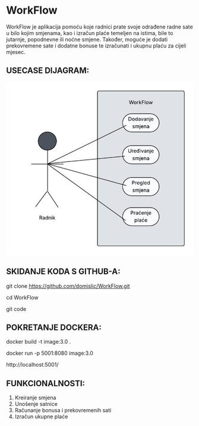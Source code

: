 # WorkFlow

WorkFlow je aplikacija pomoću koje radnici prate svoje odrađene radne sate u bilo kojim smjenama, kao i izračun plaće temeljen na istima, bile to jutarnje, popodnevne ili noćne smjene. Također, moguće je dodati prekovremene sate i dodatne bonuse te izračunati i ukupnu plaću za cijeli mjesec. 

## USECASE DIJAGRAM: 

![Use_case](static/Use_case.jpeg)

## SKIDANJE KODA S GITHUB-A: 
git clone https://github.com/domislic/WorkFlow.git 

cd WorkFlow

git code

## POKRETANJE DOCKERA: 
docker build -t image:3.0 .

docker run -p 5001:8080 image:3.0

http://localhost:5001/
## FUNKCIONALNOSTI:
1. Kreiranje smjena
2. Unošenje satnice
3. Računanje bonusa i prekovremenih sati
3. Izračun ukupne plaće

